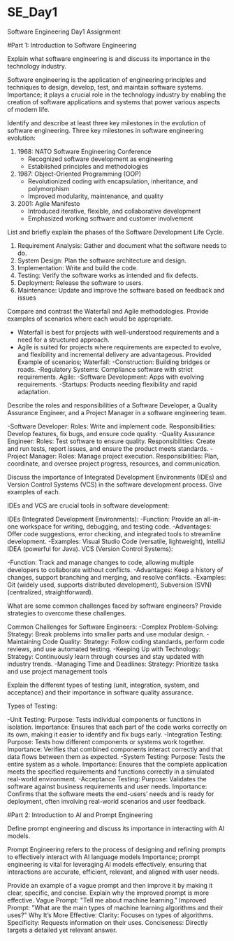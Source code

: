 # SE_Day1
Software Engineering Day1 Assignment

#Part 1: Introduction to Software Engineering

Explain what software engineering is and discuss its importance in the technology industry.

Software engineering is the application of engineering principles and techniques to design, develop, test, and maintain software systems.
Importance; it plays a crucial role in the technology industry by enabling the creation of software applications and systems that power various aspects of modern life.

Identify and describe at least three key milestones in the evolution of software engineering.
Three key milestones in software engineering evolution:
1. 1968: NATO Software Engineering Conference
    - Recognized software development as engineering
    - Established principles and methodologies
2. 1987: Object-Oriented Programming (OOP)
    - Revolutionized coding with encapsulation, inheritance, and polymorphism
    - Improved modularity, maintenance, and quality
3. 2001: Agile Manifesto
    - Introduced iterative, flexible, and collaborative development
    - Emphasized working software and customer involvement



List and briefly explain the phases of the Software Development Life Cycle.

1. Requirement Analysis: Gather and document what the software needs to do.
2. System Design: Plan the software architecture and design.
3. Implementation: Write and build the code.
4. Testing: Verify the software works as intended and fix defects.
5. Deployment: Release the software to users.
6. Maintenance: Update and improve the software based on feedback and issues

Compare and contrast the Waterfall and Agile methodologies. Provide examples of scenarios where each would be appropriate.

- Waterfall is best for projects with well-understood requirements and a need for a structured approach.
- Agile is suited for projects where requirements are expected to evolve, and flexibility and incremental delivery are advantageous.
  Provided Example of scenarios;
Waterfall:
-Construction: Building bridges or roads.
-Regulatory Systems: Compliance software with strict requirements.
Agile:
-Software Development: Apps with evolving requirements.
-Startups: Products needing flexibility and rapid adaptation.


Describe the roles and responsibilities of a Software Developer, a Quality Assurance Engineer, and a Project Manager in a software engineering team.

-Software Developer:
Roles: Write and implement code.
Responsibilities: Develop features, fix bugs, and ensure code quality.
-Quality Assurance Engineer:
Roles: Test software to ensure quality.
Responsibilities: Create and run tests, report issues, and ensure the product meets standards.
-Project Manager:
Roles: Manage project execution.
Responsibilities: Plan, coordinate, and oversee project progress, resources, and communication.


Discuss the importance of Integrated Development Environments (IDEs) and Version Control Systems (VCS) in the software development process. Give examples of each.

IDEs and VCS are crucial tools in software development:

IDEs (Integrated Development Environments):
-Function: Provide an all-in-one workspace for writing, debugging, and testing code.
-Advantages: Offer code suggestions, error checking, and integrated tools to streamline development.
-Examples: Visual Studio Code (versatile, lightweight), IntelliJ IDEA (powerful for Java).
VCS (Version Control Systems):

-Function: Track and manage changes to code, allowing multiple developers to collaborate without conflicts.
-Advantages: Keep a history of changes, support branching and merging, and resolve conflicts.
-Examples: Git (widely used, supports distributed development), Subversion (SVN) (centralized, straightforward).

What are some common challenges faced by software engineers? Provide strategies to overcome these challenges.

Common Challenges for Software Engineers:
-Complex Problem-Solving:
Strategy: Break problems into smaller parts and use modular design.
-Maintaining Code Quality:
Strategy: Follow coding standards, perform code reviews, and use automated testing.
-Keeping Up with Technology:
Strategy: Continuously learn through courses and stay updated with industry trends.
-Managing Time and Deadlines:
Strategy: Prioritize tasks and use project management tools


Explain the different types of testing (unit, integration, system, and acceptance) and their importance in software quality assurance.

Types of Testing:

-Unit Testing:
Purpose: Tests individual components or functions in isolation.
Importance: Ensures that each part of the code works correctly on its own, making it easier to identify and fix bugs early.
-Integration Testing:
Purpose: Tests how different components or systems work together.
Importance: Verifies that combined components interact correctly and that data flows between them as expected.
-System Testing:
Purpose: Tests the entire system as a whole.
Importance: Ensures that the complete application meets the specified requirements and functions correctly in a simulated real-world environment.
-Acceptance Testing:
Purpose: Validates the software against business requirements and user needs.
Importance: Confirms that the software meets the end-users’ needs and is ready for deployment, often involving real-world scenarios and user feedback.


#Part 2: Introduction to AI and Prompt Engineering


Define prompt engineering and discuss its importance in interacting with AI models.

Prompt Engineering refers to the process of designing and refining prompts to effectively interact with AI language models
Importance; prompt engineering is vital for leveraging AI models effectively, ensuring that interactions are accurate, efficient, relevant, and aligned with user needs.


Provide an example of a vague prompt and then improve it by making it clear, specific, and concise. Explain why the improved prompt is more effective.
Vague Prompt:
"Tell me about machine learning."
Improved Prompt:
"What are the main types of machine learning algorithms and their uses?"
Why It’s More Effective:
Clarity: Focuses on types of algorithms.
Specificity: Requests information on their uses.
Conciseness: Directly targets a detailed yet relevant answer.
